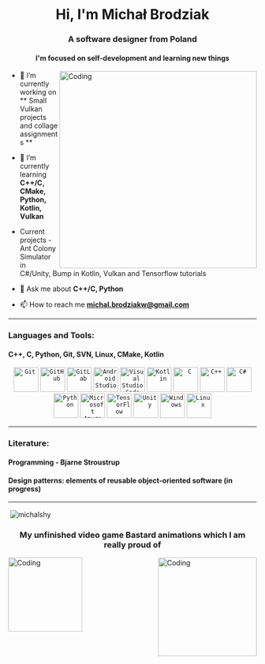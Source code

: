 <h1 align="center">Hi, I'm Michał Brodziak</h1>
<h3 align="center">A software designer from Poland</h3>
<h4 align="center">I'm focused on self-development and learning new things</h4>
<img align="right" alt="Coding" width="400" src="https://cdn.dribbble.com/users/720825/screenshots/3253310/slim-jim-_dribbble_-_800x600_.gif">

- 🔭 I’m currently working on ** Small Vulkan projects and collage assignments **

- 🌱 I’m currently learning **C++/C, CMake, Python, Kotlin, Vulkan**

- Current projects - Ant Colony Simulator in C#/Unity, Bump in Kotlin, Vulkan and Tensorflow tutorials

- 💬 Ask me about **C++/C, Python**

- 📫 How to reach me **michal.brodziakw@gmail.com**

<hr>

<h3 align="left">Languages and Tools:</h3>
<h4 align="left">C++, C, Python, Git, SVN, Linux, CMake, Kotlin</h4>
<div align="center">
	<code><img width="50" src="https://user-images.githubusercontent.com/25181517/192108372-f71d70ac-7ae6-4c0d-8395-51d8870c2ef0.png" alt="Git" title="Git"/></code>
	<code><img width="50" src="https://user-images.githubusercontent.com/25181517/192108374-8da61ba1-99ec-41d7-80b8-fb2f7c0a4948.png" alt="GitHub" title="GitHub"/></code>
	<code><img width="50" src="https://user-images.githubusercontent.com/25181517/192108376-c675d39b-90f6-4073-bde6-5a9291644657.png" alt="GitLab" title="GitLab"/></code>
	<code><img width="50" src="https://user-images.githubusercontent.com/25181517/192108895-20dc3343-43e3-4a54-a90e-13a4abbc57b9.png" alt="Android Studio" title="Android Studio"/></code>
	<code><img width="50" src="https://user-images.githubusercontent.com/25181517/192108891-d86b6220-e232-423a-bf5f-90903e6887c3.png" alt="Visual Studio Code" title="Visual Studio Code"/></code>
	<code><img width="50" src="https://user-images.githubusercontent.com/25181517/185062810-7ee0c3d2-17f2-4a98-9d8a-a9576947692b.png" alt="Kotlin" title="Kotlin"/></code>
	<code><img width="50" src="https://user-images.githubusercontent.com/25181517/192106070-46255bcf-65e6-4c6b-a296-bf8d0d8fb2a7.png" alt="C" title="C"/></code>
	<code><img width="50" src="https://user-images.githubusercontent.com/25181517/192106073-90fffafe-3562-4ff9-a37e-c77a2da0ff58.png" alt="C++" title="C++"/></code>
	<code><img width="50" src="https://user-images.githubusercontent.com/25181517/121405384-444d7300-c95d-11eb-959f-913020d3bf90.png" alt="C#" title="C#"/></code>
	<code><img width="50" src="https://user-images.githubusercontent.com/25181517/183423507-c056a6f9-1ba8-4312-a350-19bcbc5a8697.png" alt="Python" title="Python"/></code>
	<code><img width="50" src="https://user-images.githubusercontent.com/25181517/183911544-95ad6ba7-09bf-4040-ac44-0adafedb9616.png" alt="Microsoft Azure" title="Microsoft Azure"/></code>
	<code><img width="50" src="https://user-images.githubusercontent.com/25181517/223639822-2a01e63a-a7f9-4a39-8930-61431541bc06.png" alt="TensorFlow" title="TensorFlow"/></code>
	<code><img width="50" src="https://user-images.githubusercontent.com/25181517/193427941-9437dbbe-376f-40dc-9573-0ef5c02a26a7.png" alt="Unity" title="Unity"/></code>
	<code><img width="50" src="https://user-images.githubusercontent.com/25181517/186884150-05e9ff6d-340e-4802-9533-2c3f02363ee3.png" alt="Windows" title="Windows"/></code>
	<code><img width="50" src="https://github.com/marwin1991/profile-technology-icons/assets/76662862/2481dc48-be6b-4ebb-9e8c-3b957efe69fa" alt="Linux" title="Linux"/></code>
</div>

<hr>

<h3>Literature:</h3>
<h4>Programming - Bjarne Stroustrup</h4>
<h4>Design patterns: elements of reusable object-oriented software (in progress)</h4>

<hr>

<p>&nbsp;<img align="center" src="https://github-readme-stats.vercel.app/api?username=michalshy&show_icons=true&locale=en" alt="michalshy" /></p>

<h3 align="center"> My unfinished video game Bastard animations which I am really proud of </h3>
<img align="left" alt="Coding" width="150" src="https://user-images.githubusercontent.com/91937056/226870857-d61e4ca2-b924-43ad-852b-2cb1545987e3.gif">
<img align="right" alt="Coding" width="200" src="https://user-images.githubusercontent.com/91937056/226865464-02e27f23-ffac-4a05-b87a-df1173cdea6a.gif">
